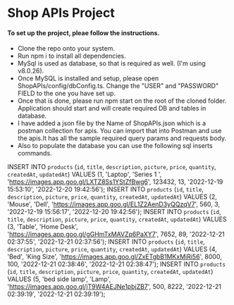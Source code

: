 # Shop APIs Project
#### To set up the project, pleae follow the instructions.

- Clone the repo onto your system.
- Run npm i to install all dependencies.
- MySql is used as database, so that is required as well. (I'm using v8.0.26).
- Once MySQL is installed and setup, please open ShopAPIs/config/dbConfig.ts. Change the "USER" and "PASSWORD" FIELD to the one you have set up.
- Once that is done, please run npm start on the root of the cloned folder. Application should start and will create required DB and tables in database.
- I have added a json file by the Name of ShopAPIs.json which is a postman collection for apis. You can import that into Postman and use the apis.It has all the sample required query params and requests body.
- Also to populate the database you can use the following sql inserts commands.

INSERT INTO `products` (`id`, `title`, `description`, `picture`, `price`, `quantity`, `createdAt`, `updatedAt`) VALUES (1, 'Laptop', 'Series 1 ', 'https://images.app.goo.gl/LXTZ8Ss1YStZfBwg6', 123432, 13, '2022-12-19 15:53:10', '2022-12-20 19:42:56');
INSERT INTO `products` (`id`, `title`, `description`, `picture`, `price`, `quantity`, `createdAt`, `updatedAt`) VALUES (2, 'Mouse', 'Dell', 'https://images.app.goo.gl/EL1Z2AenD3yQQzqV7', 560, 3, '2022-12-19 15:56:17', '2022-12-20 19:42:56');
INSERT INTO `products` (`id`, `title`, `description`, `picture`, `price`, `quantity`, `createdAt`, `updatedAt`) VALUES (3, 'Table', 'Home Desk', 'https://images.app.goo.gl/gGHmTxMAVZp6PaXY7', 7652, 89, '2022-12-21 02:37:55', '2022-12-21 02:37:56');
INSERT INTO `products` (`id`, `title`, `description`, `picture`, `price`, `quantity`, `createdAt`, `updatedAt`) VALUES (4, 'Bed', 'King Size', 'https://images.app.goo.gl/ZxETgbB1MKxMiRi56', 8000, 100, '2022-12-21 02:38:46', '2022-12-21 02:38:47');
INSERT INTO `products` (`id`, `title`, `description`, `picture`, `price`, `quantity`, `createdAt`, `updatedAt`) VALUES (5, 'bed side lamp', 'Lamp', 'https://images.app.goo.gl/jT9W4AEJNe1pbjZB7', 500, 8222, '2022-12-21 02:39:19', '2022-12-21 02:39:19');

